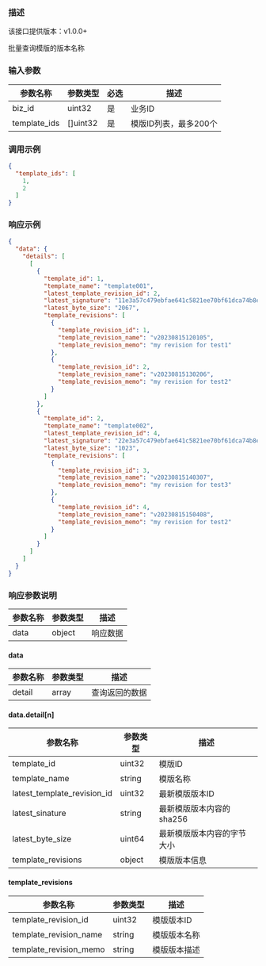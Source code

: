 ### 描述

该接口提供版本：v1.0.0+

批量查询模版的版本名称

### 输入参数

| 参数名称     | 参数类型 | 必选 | 描述                  |
| ------------ | -------- | ---- | --------------------- |
| biz_id       | uint32   | 是   | 业务ID                |
| template_ids | []uint32 | 是   | 模版ID列表，最多200个 |

### 调用示例

```json
{
  "template_ids": [
    1,
    2
  ]
}
```

### 响应示例

```json
{
  "data": {
    "details": [
      [
        {
          "template_id": 1,
          "template_name": "template001",
          "latest_template_revision_id": 2,
          "latest_signature": "11e3a57c479ebfae641c5821ee70bf61dca74b8e6596b78950526c397a3b1234",
          "latest_byte_size": "2067",
          "template_revisions": [
            {
              "template_revision_id": 1,
              "template_revision_name": "v20230815120105",
              "template_revision_memo": "my revision for test1"
            },
            {
              "template_revision_id": 2,
              "template_revision_name": "v20230815130206",
              "template_revision_memo": "my revision for test2"
            }
          ]
        },
        {
          "template_id": 2,
          "template_name": "template002",
          "latest_template_revision_id": 4,
          "latest_signature": "22e3a57c479ebfae641c5821ee70bf61dca74b8e6596b78950526c397a3b1253",
          "latest_byte_size": "1023",          
          "template_revisions": [
            {
              "template_revision_id": 3,
              "template_revision_name": "v20230815140307",
              "template_revision_memo": "my revision for test3"
            },
            {
              "template_revision_id": 4,
              "template_revision_name": "v20230815150408",
              "template_revision_memo": "my revision for test2"
            }
          ]
        }
      ]
    ]
  }
}
```

### 响应参数说明

| 参数名称 | 参数类型 | 描述     |
| -------- | -------- | -------- |
| data     | object   | 响应数据 |

#### data

| 参数名称 | 参数类型 | 描述           |
| -------- | -------- | -------------- |
| detail   | array    | 查询返回的数据 |

#### data.detail[n]

| 参数名称                    | 参数类型 | 描述                       |
| --------------------------- | -------- | -------------------------- |
| template_id                 | uint32   | 模版ID                     |
| template_name               | string   | 模版名称                   |
| latest_template_revision_id | uint32   | 最新模版版本ID             |
| latest_sinature             | string   | 最新模版版本内容的sha256   |
| latest_byte_size            | uint64   | 最新模版版本内容的字节大小 |
| template_revisions          | object   | 模版版本信息               |

#### template_revisions

| 参数名称               | 参数类型 | 描述         |
| ---------------------- | -------- | ------------ |
| template_revision_id   | uint32   | 模版版本ID   |
| template_revision_name | string   | 模版版本名称 |
| template_revision_memo | string   | 模版版本描述 |
